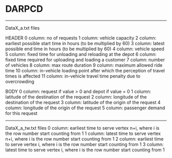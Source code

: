 # DARPCD

-----------------
DataX_a.txt files

HEADER
0 column: no of requests
1 column: vehicle capacity
2 column: earliest possible start time in hours (to be multiplied by 60)
3 column: latest possible end time in hours (to be multiplied by 60)
4 column: vehicle speed
5 column: fixed time for unloading and reloading at the depot
6 column: fixed time required for uploading and loading a customer
7 column: number of vehicles
8 column: max route duration
9 column: maximum allowed ride time
10 column: in-vehicle loading point after which the perception of travel times is affected 
11 column: in-vehicle travel time penalty due to overcrowding

BODY
0 column: request if value > 0 and depot if value = 0
1 column: latitude of the destination of the request
2 column: longitude of the destination of the request
3 column: latitude of the origin of the request
4 column: longitude of the origin of the request
5 column: passenger demand for this request

-----------------
DataX_a_tw.txt files
0 column: earliest time to serve vertex n+i, where i is the row number start counting from 1
1 column: latest time to serve vertex n+i, where i is the row number start counting from 1
2 column: earliest time to serve vertex i, where i is the row number start counting from 1
3 column: latest time to serve vertex i, where i is the row number start counting from 1
